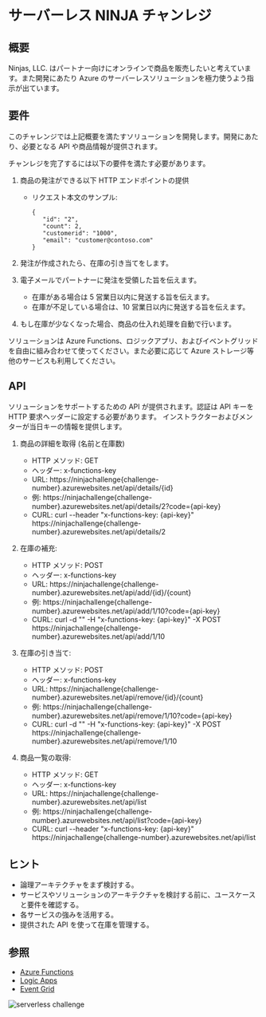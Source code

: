 # サーバーレス NINJA チャンレジ

## 概要

Ninjas, LLC. はパートナー向けにオンラインで商品を販売したいと考えています。また開発にあたり Azure のサーバーレスソリューションを極力使うよう指示が出ています。

## 要件

このチャレンジでは上記概要を満たすソリューションを開発します。開発にあたり、必要となる API や商品情報が提供されます。

チャンレジを完了するには以下の要件を満たす必要があります。

1) 商品の発注ができる以下 HTTP エンドポイントの提供

   * リクエスト本文のサンプル:

         {
            "id": "2",
            "count": 2,
            "customerid": "1000",
            "email": "customer@contoso.com"
         }

2) 発注が作成されたら、在庫の引き当てをします。

3) 電子メールでパートナーに発注を受領した旨を伝えます。

   * 在庫がある場合は 5 営業日以内に発送する旨を伝えます。
   * 在庫が不足している場合は、10 営業日以内に発送する旨を伝えます。

4) もし在庫が少なくなった場合、商品の仕入れ処理を自動で行います。

ソリューションは Azure Functions、ロジックアプリ、およびイベントグリッドを自由に組み合わせて使ってください。また必要に応じて Azure ストレージ等他のサービスも利用してください。

## API

ソリューションをサポートするための API が提供されます。認証は API キーを HTTP 要求ヘッダーに設定する必要があります。
インストラクターおよびメンターが当日キーの情報を提供します。

1) 商品の詳細を取得 (名前と在庫数)

   * HTTP メソッド: GET
   * ヘッダー: x-functions-key
   * URL: https://ninjachallenge{challenge-number}.azurewebsites.net/api/details/{id}
   * 例: https://ninjachallenge{challenge-number}.azurewebsites.net/api/details/2?code={api-key}
   * CURL: curl --header "x-functions-key: {api-key}" https://ninjachallenge{challenge-number}.azurewebsites.net/api/details/2

2) 在庫の補充:

   * HTTP メソッド: POST
   * ヘッダー: x-functions-key
   * URL: https://ninjachallenge{challenge-number}.azurewebsites.net/api/add/{id}/{count}
   * 例: https://ninjachallenge{challenge-number}.azurewebsites.net/api/add/1/10?code={api-key}
   * CURL: curl -d "" -H "x-functions-key: {api-key}" -X POST https://ninjachallenge{challenge-number}.azurewebsites.net/api/add/1/10

3) 在庫の引き当て:

   * HTTP メソッド: POST
   * ヘッダー: x-functions-key
   * URL: https://ninjachallenge{challenge-number}.azurewebsites.net/api/remove/{id}/{count}
   * 例: https://ninjachallenge{challenge-number}.azurewebsites.net/api/remove/1/10?code={api-key}
   * CURL: curl -d "" -H "x-functions-key: {api-key}" -X POST https://ninjachallenge{challenge-number}.azurewebsites.net/api/remove/1/10

4) 商品一覧の取得:

   * HTTP メソッド: GET
   * ヘッダー: x-functions-key
   * URL: https://ninjachallenge{challenge-number}.azurewebsites.net/api/list
   * 例: https://ninjachallenge{challenge-number}.azurewebsites.net/api/list?code={api-key}
   * CURL: curl --header "x-functions-key: {api-key}" https://ninjachallenge{challenge-number}.azurewebsites.net/api/list

## ヒント

* 論理アーキテクチャをまず検討する。
* サービスやソリューションのアーキテクチャを検討する前に、ユースケースと要件を確認する。
* 各サービスの強みを活用する。
* 提供された API を使って在庫を管理する。

## 参照

* [Azure Functions](https://docs.microsoft.com/en-us/azure/azure-functions/functions-overview "Azure Functions")
* [Logic Apps](https://docs.microsoft.com/en-us/azure/logic-apps/ "Azure Logic Apps")
* [Event Grid](https://docs.microsoft.com/en-us/azure/event-grid/overview "Azure Event Grid")

![serverless challenge](https://github.com/codingwithsasquatch/serverless_ninjas_workshop/raw/master/7-Serverless_Challenge/Ninja.jpg "Serverless Challenge")
